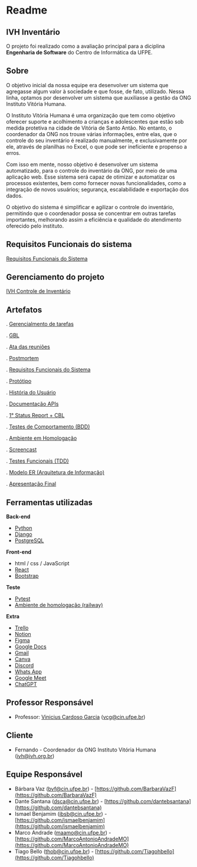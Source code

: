 # Readme

## IVH Inventário


O projeto foi realizado como a avaliação principal para a diciplina **Engenharia de Software** do Centro de Informática da UFPE.

## Sobre

O objetivo inicial da nossa equipe era desenvolver um sistema que agregasse algum valor à sociedade e que fosse, de fato, utilizado. Nessa linha, optamos por desenvolver um sistema que auxiliasse a gestão da ONG Instituto Vitória Humana.

O Instituto Vitória Humana é uma organização que tem como objetivo oferecer suporte e acolhimento a crianças e adolescentes que estão sob medida protetiva na cidade de Vitória de Santo Antão. No entanto, o coordenador da ONG nos trouxe várias informações, entre elas, que o controle do seu inventário é realizado manualmente, e exclusivamente por ele, através de planilhas no Excel, o que pode ser ineficiente e propenso a erros.

Com isso em mente, nosso objetivo é desenvolver um sistema automatizado, para o controle do inventário da ONG, por meio de uma aplicação web. Esse sistema será capaz de otimizar e automatizar os processos existentes, bem como fornecer novas funcionalidades, como a integração de novos usuários; segurança, escalabilidade e exportação dos dados.

O objetivo do sistema é simplificar e agilizar o controle do inventário, permitindo que o coordenador possa se concentrar em outras tarefas importantes, melhorando assim a eficiência e qualidade do atendimento oferecido pelo instituto.

## Requisitos Funcionais do sistema


[Requisitos Funcionais do Sistema](https://www.notion.so/Requisitos-Funcionais-do-Sistema-1f38f79ec2b04d5f993c5e9110c7ea1e) 

## Gerenciamento do projeto

[IVH Controle de Inventário](https://www.notion.so/IVH-Controle-de-Invent-rio-bac92d362ffc4272bc806c6bcf4a7459) 

## Artefatos

. [Gerencialmento de tarefas](https://www.notion.so/76fd862616f84ce7b8972c9b9dc08192)

. [GBL](https://www.notion.so/CBL-016e332d8c3b4c94b17e939c1c22f10a)

. [Ata das reuniões](https://www.notion.so/Ata-das-reuni-es-4f209f622eed4c1aab0aa894cb2ca669)

. [Postmortem](https://www.notion.so/Postmortem-7712649d35a840d0bc88829b9cb81489)

. [Requisitos Funcionais do Sistema](https://www.notion.so/Requisitos-Funcionais-do-Sistema-1f38f79ec2b04d5f993c5e9110c7ea1e)

. [Protótipo](https://www.notion.so/Prot-tipo-36d4efad23bb48299d49d8f3555dca55)

. [História do Usuário](https://www.notion.so/Hist-rias-do-Usu-rio-HU-34fb09b530744f798308b0e5e0e5cfc0)

. [Documentação APIs](https://www.notion.so/Documenta-o-APIs-4001ba5c5fac4183bcf96429f8c2994a)

. [1° Status Report + CBL](https://www.notion.so/1-Status-Report-CBL-eee8a35765dc4adfbb02cacf859729c6)

. [Testes de Comportamento (BDD)](https://www.notion.so/Testes-de-Comportamento-BDD-7dcde89e4c6c440daa7897894df93dd5)

. [Ambiente em Homologação](https://www.notion.so/Ambiente-em-Homologa-o-dec21883ea1a46f093bb079a859abaec)

. [Screencast](https://www.notion.so/Screencast-X-dd9c45d6a5874d0dac2c687420608ac5)

. [Testes Funcionais (TDD)](https://www.notion.so/Testes-Funcionais-TDD-X-962529666ac5451a913eeb1437c057dd)

. [Modelo ER (Arquitetura de Informação)](https://www.notion.so/Modelo-ER-Arquitetura-de-Informa-o-X-207440c62ba642a4a3b7c6c4dd430f15)

. [Apresentação Final](https://www.notion.so/Apresenta-o-Final-Projeto-Engenharia-de-Software-X-a5d33c8c79314ce5a55a3ed6d1124826)

## Ferramentas utilizadas


**Back-end**

- <a href="https://www.python.org/">Python</a> 
- <a href="https://www.djangoproject.com/">Django</a>
- <a href="https://www.postgresql.org/">PostgreSQL</a>

**Front-end**

- html / css / JavaScript
- <a href="https://react.dev/">React</a>
- <a href="https://getbootstrap.com/">Bootstrap</a>

**Teste**

- <a href="https://docs.pytest.org/en/7.3.x/">Pytest</a>
- <a href="https://railway.app/">Ambiente de homologação (railway)</a>

**Extra**

- <a href="https://trello.com/">Trello</a>
- <a href="https://www.notion.so/">Notion</a>
- <a href="https://www.figma.com/">Figma</a>
- <a href="https://docs.google.com/">Google Docs</a>
- <a href="https://mail.google.com/">Gmail</a>
- <a href="https://www.canva.com/">Canva</a>
- <a href="https://discord.com/">Discord</a>
- <a href="https://web.whatsapp.com/">Whats App</a>
- <a href="https://meet.google.com/">Google Meet</a>
- <a href="https://openai.com/">ChatGPT</a>

## Professor Responsável


- Professor: [Vinicius Cardoso Garcia](https://viniciusgarcia.me/) ([vcg@cin.ufpe.br](https://github.com/Jailsonsdsj/projeto-ES-front/blob/main))

## Cliente

- Fernando - Coordenador da ONG Instituto Vitória Humana (ivh@ivh.org.br)

## Equipe Responsável

- Bárbara Vaz (bvf@cin.ufpe.br) - [https://github.com/BarbaraVazF](https://github.com/BarbaraVazF)
- Dante Santana (dsca@cin.ufpe.br) - [https://github.com/dantebsantana](https://github.com/dantebsantana)
- Ismael Benjamim (ibsb@cin.ufpe.br) - [https://github.com/ismaelbenjamim](https://github.com/ismaelbenjamim)
- Marco Andrade (maamo@cin.ufpe.br) - [https://github.com/MarcoAntonioAndradeMO](https://github.com/MarcoAntonioAndradeMO)
- Tiago Bello (thob@cin.ufpe.br) - [https://github.com/Tiagohbello](https://github.com/Tiagohbello)

